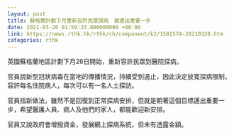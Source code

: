 ```yaml
---
layout: post
title: 蘇格蘭計劃下月重新容許民眾探病　冀邁出重要一步
date: 2021-03-20 01:59:33.000000000 +08:00
link: https://news.rthk.hk/rthk/ch/component/k2/1581574-20210320.htm
categories: rthk
---
```


英國蘇格蘭地區計劃下月26日開始，重新容許民眾到醫院探病。

官員說新型冠狀病毒在當地的傳播情況，持續受到遏止，因此決定放寬探病限制，容許每名住院病人，每次可以有一名人士探訪。

官員指新做法，雖然不是回復到正常探病安排，但就是朝著這個目標邁出重要一步，希望醫護人員、病人及他們的家人，都能歡迎新安排。

官員又說政府會增撥資金，發展網上探病系統，但未有透露金額。
